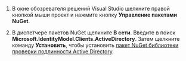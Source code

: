 1. В окне обозревателя решений Visual Studio щелкните правой кнопкой мыши проект и нажмите кнопку **Управление пакетами NuGet**.

2. В диспетчере пакетов NuGet щелкните **В сети**. Введите в поиск **Microsoft.IdentityModel.Clients.ActiveDirectory**. Затем щелкните команду **Установить**, чтобы установить [пакет NuGet библиотеки проверки подлинности Active Directory].

[пакет NuGet библиотеки проверки подлинности Active Directory]: http://www.nuget.org/packages/Microsoft.IdentityModel.Clients.ActiveDirectory

<!---HONumber=Oct15_HO3-->